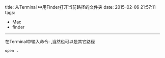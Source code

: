 title: 从Terminal 中用Finder打开当前路径的文件夹
date: 2015-02-06 21:57:11
tags:
- Mac
- finder
---

在Terminal中输入命令: ,当然也可以是其它路径

```shell
open .
```
